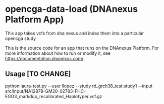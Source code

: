 <!-- dx-header -->
# opencga-data-load (DNAnexus Platform App)

This app takes vcfs from dna nexus and index them into a particular opencga study

This is the source code for an app that runs on the DNAnexus Platform.
For more information about how to run or modify it, see
https://documentation.dnanexus.com/.
<!-- /dx-header -->

<!-- Insert a description of your app here -->

<!--
TODO: This app directory was automatically generated by dx-app-wizard;
please edit this Readme.md file to include essential documentation about
your app that would be helpful to users. (Also see the
Readme.developer.md.) Once you're done, you can remove these TODO
comments.

For more info, see https://documentation.dnanexus.com/developer.
-->

## Usage [TO CHANGE]
python laura-test.py  --user llopez --study rd_grch38_test:study1 --input src/input/NA12878-GM20-02783-FHC-EGG3_markdup_recalibrated_Haplotyper.vcf.gz

